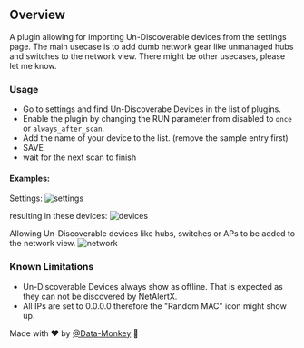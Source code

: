## Overview

A plugin allowing for importing Un-Discoverable devices from the settings page.
The main usecase is to add dumb network gear like unmanaged hubs and switches to the network view.
There might be other usecases, please let me know.

### Usage

- Go to settings and find Un-Discoverabe Devices in the list of plugins.
- Enable the plugin by changing the RUN parameter from disabled to `once` or `always_after_scan`.
- Add the name of your device to the list. (remove the sample entry first)
- SAVE
- wait for the next scan to finish

#### Examples:
Settings:
![settings](https://github.com/Data-Monkey/Pi.Alert/assets/7224371/52883307-19a5-4602-b13a-9825461f6cc4)

resulting in these devices:
![devices](https://github.com/Data-Monkey/Pi.Alert/assets/7224371/9f7659e7-75a8-4ae9-9f5f-781bdbcbc949)

Allowing Un-Discoverable devices like hubs, switches or APs to be added to the network view.
![network](https://github.com/Data-Monkey/Pi.Alert/assets/7224371/b5ccc3b3-f5fd-4f5b-b0f0-e4e637c6da33)

### Known Limitations
 - Un-Discoverable Devices always show as offline. That is expected as they can not be discovered by NetAlertX.
 - All IPs are set to 0.0.0.0 therefore the "Random MAC" icon might show up.

Made with ❤ by [@Data-Monkey](https://github.com/Data-Monkey) 🙏

